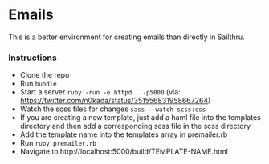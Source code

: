 # Emails
This is a better environment for creating emails than directly in Sailthru.

### Instructions
+ Clone the repo
+ Run `bundle`
+ Start a server `ruby -run -e httpd . -p5000` (via: https://twitter.com/n0kada/status/351556831958667264)
+ Watch the scss files for changes `sass --watch scss:css`
+ If you are creating a new template, just add a haml file into the templates directory and then add a corresponding scss file in the scss directory
+ Add the template name into the templates array in premailer.rb
+ Run `ruby premailer.rb`
+ Navigate to http://localhost:5000/build/TEMPLATE-NAME.html
